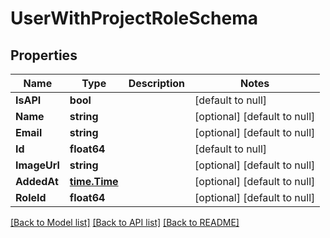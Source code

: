 # UserWithProjectRoleSchema

## Properties
Name | Type | Description | Notes
------------ | ------------- | ------------- | -------------
**IsAPI** | **bool** |  | [default to null]
**Name** | **string** |  | [optional] [default to null]
**Email** | **string** |  | [optional] [default to null]
**Id** | **float64** |  | [default to null]
**ImageUrl** | **string** |  | [optional] [default to null]
**AddedAt** | [**time.Time**](time.Time.md) |  | [optional] [default to null]
**RoleId** | **float64** |  | [optional] [default to null]

[[Back to Model list]](../README.md#documentation-for-models) [[Back to API list]](../README.md#documentation-for-api-endpoints) [[Back to README]](../README.md)

